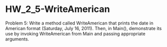 # HW_2_5-WriteAmerican
Problem 5: Write a method called WriteAmerican that prints the date in American format (Saturday, July 16, 2011). Then, in Main(), demonstrate its use by invoking WriteAmerican  from Main and passing appropriate arguments.
